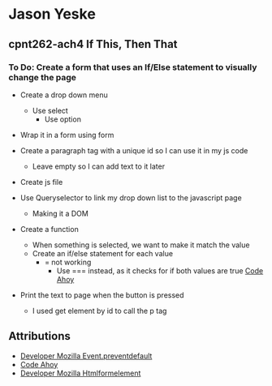 # Jason Yeske

## cpnt262-ach4 If This, Then That

### To Do: Create a form that uses an If/Else statement to visually change the page

- Create a drop down menu
    - Use select
        - Use option
- Wrap it in a form using form

- Create a paragraph tag with a unique id so I can use it in my js code
    - Leave empty so I can add text to it later

- Create js file
- Use Queryselector to link my drop down list to the javascript page
    - Making it a DOM

<!-- Important to know, but ended up switching my code because I forgot to add the button, so the code was switching when I selected something from the dropdown, not when I hit submit

Use addEventListener to make the page listen when that item changes
    - Click does not work, as soon as I click on the dropdown menu it adds text
        - Use change instead of click [javascript tutorial](https://www.javascripttutorial.net/javascript-dom/javascript-change-event/) -->

- Create a function 
    - When something is selected, we want to make it match the value
    - Create an if/else statement for each value
        - = not working
            - Use === instead, as it checks for if both values are true [Code Ahoy](https://codeahoy.com/javascript/2019/10/12/==-vs-===-in-javascript/#:~:text=The%20difference%20between%20%3D%3D%20and%20%3D%3D%3D%20is%20that%3A,same%20type%20before%20performing%20comparison.&text=%3D%3D%3D%20does%20not%20do%20any,the%20two%20variables%20being%20compared.)


- Print the text to page when the button is pressed
    - I used get element by id to call the p tag


## Attributions

- [Developer Mozilla Event.preventdefault](https://developer.mozilla.org/en-US/docs/Web/API/Event/preventDefault)
- [Code Ahoy](https://codeahoy.com/javascript/2019/10/12/==-vs-===-in-javascript/#:~:text=The%20difference%20between%20%3D%3D%20and%20%3D%3D%3D%20is%20that%3A,same%20type%20before%20performing%20comparison.&text=%3D%3D%3D%20does%20not%20do%20any,the%20two%20variables%20being%20compared.)
- [Developer Mozilla Htmlformelement](https://developer.mozilla.org/en-US/docs/Web/API/HTMLFormElement/submit_event)


    